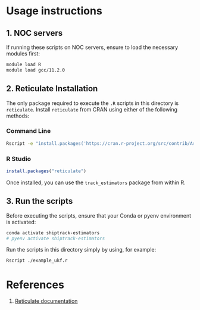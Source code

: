 # Usage instructions

## 1. NOC servers

If running these scripts on NOC servers, ensure to load the necessary modules first:

```bash
module load R
module load gcc/11.2.0
```

## 2. Reticulate Installation

The only package required to execute the `.R` scripts in this directory is `reticulate`. Install `reticulate` from CRAN using either of the following methods:

### Command Line

```bash
Rscript -e "install.packages('https://cran.r-project.org/src/contrib/Archive/reticulate/reticulate_1.32.0.tar.gz', repos=NULL, type='source')"
```

### R Studio

```R
install.packages("reticulate")
```

Once installed, you can use the `track_estimators` package from within R.

## 3. Run the scripts

Before executing the scripts, ensure that your Conda or pyenv environment is activated:

```bash
conda activate shiptrack-estimators
# pyenv activate shiptrack-estimators
```

Run the scripts in this directory simply by using, for example:

```bash
Rscript ./example_ukf.r
```

# References

1. [Reticulate documentation](https://rstudio.github.io/reticulate/)
